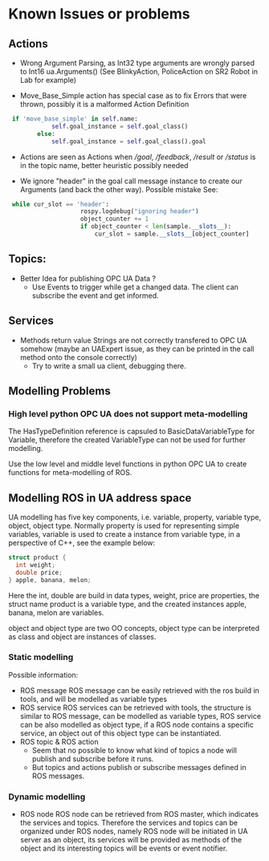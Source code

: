 # Known Issues or problems

## Actions
* Wrong Argument Parsing, as Int32 type arguments are wrongly parsed to Int16 ua.Arguments()
(See BlinkyAction, PoliceAction on SR2 Robot in Lab for example)

* Move_Base_Simple action has special case as to fix Errors that were thrown, possibly it is a malformed Action Definition
```python
 if 'move_base_simple' in self.name:
            self.goal_instance = self.goal_class()
        else:
            self.goal_instance = self.goal_class().goal
```

* Actions are seen as Actions when */goal*, */feedback*, */result* or */status* is in the topic name, better heuristic possibly needed

* We ignore "header" in the goal call message instance to create our Arguments (and back the other way). Possible mistake See:
```python
 while cur_slot == 'header':
                    rospy.logdebug("ignoring header")
                    object_counter += 1
                    if object_counter < len(sample.__slots__):
                        cur_slot = sample.__slots__[object_counter]
```

## Topics:

* Better Idea for publishing OPC UA Data ?
    + Use Events to trigger while get a changed data. The client can subscribe the event and get informed.

## Services

* Methods return value Strings are not correctly transfered to OPC UA somehow (maybe an UAExpert issue, as they can be printed in the call method onto the console correctly)
    + Try to write a small ua client, debugging there.


## Modelling Problems

### High level python OPC UA does not support meta-modelling

The HasTypeDefinition reference is capsuled to BasicDataVariableType for Variable, therefore the created VariableType can not be used for further modelling.

Use the low level and middle level functions in python OPC UA to create functions for meta-modelling of ROS.

## Modelling ROS in UA address space

UA modelling has five key components, i.e. variable, property, variable type, object, object type. Normally property is used for representing simple variables, variable is used to create a instance from variable type, in a perspective of C++, see the example below:

```cpp
struct product {
  int weight;
  double price;
} apple, banana, melon;
```

Here the int, double are build in data types, weight, price are properties, the struct name product is a variable type, and the created instances apple, banana, melon are variables.

object and object type are two OO concepts, object type can be interpreted as class and object are instances of classes.

### Static modelling

Possible information:

+ ROS message
ROS message can be easily retrieved with the ros build in tools, and will be modelled as variable types
+ ROS service
ROS services can be retrieved with tools, the structure is similar to ROS message, can be modelled as variable types, ROS service can be also modelled as object type, if a ROS node contains a specific service, an object out of this object type can be instantiated.
+ ROS topic & ROS action
    + Seem that no possible to know what kind of topics a node will publish and subscribe before it runs.
    + But topics and actions publish or subscribe messages defined in ROS messages.

### Dynamic modelling
+ ROS node
ROS node can be retrieved from ROS master, which indicates the services and topics. Therefore the services and topics can be organized under ROS nodes, namely ROS node will be initiated in UA server as an object, its services will be provided as methods of the object and its interesting topics will be events or event notifier.
